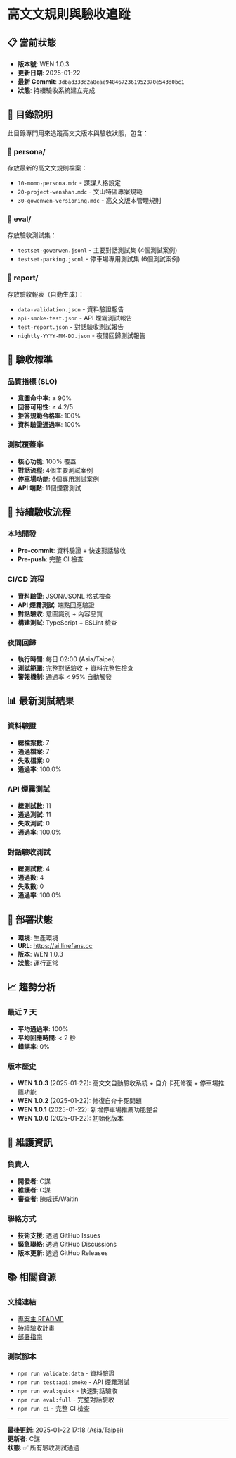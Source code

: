 # 高文文規則與驗收追蹤

## 📋 當前狀態

- **版本號**: WEN 1.0.3
- **更新日期**: 2025-01-22
- **最新 Commit**: `3dbad333d2a8eae9484672361952870e543d0bc1`
- **狀態**: 持續驗收系統建立完成

## 🎯 目錄說明

此目錄專門用來追蹤高文文版本與驗收狀態，包含：

### 📁 persona/
存放最新的高文文規則檔案：
- `10-momo-persona.mdc` - 謀謀人格設定
- `20-project-wenshan.mdc` - 文山特區專案規範
- `30-gowenwen-versioning.mdc` - 高文文版本管理規則

### 📁 eval/
存放驗收測試集：
- `testset-gowenwen.jsonl` - 主要對話測試集 (4個測試案例)
- `testset-parking.jsonl` - 停車場專用測試集 (6個測試案例)

### 📁 report/
存放驗收報表（自動生成）：
- `data-validation.json` - 資料驗證報告
- `api-smoke-test.json` - API 煙霧測試報告
- `test-report.json` - 對話驗收測試報告
- `nightly-YYYY-MM-DD.json` - 夜間回歸測試報告

## 🧪 驗收標準

### 品質指標 (SLO)
- **意圖命中率**: ≥ 90%
- **回答可用性**: ≥ 4.2/5
- **拒答規範合格率**: 100%
- **資料驗證通過率**: 100%

### 測試覆蓋率
- **核心功能**: 100% 覆蓋
- **對話流程**: 4個主要測試案例
- **停車場功能**: 6個專用測試案例
- **API 端點**: 11個煙霧測試

## 🔄 持續驗收流程

### 本地開發
- **Pre-commit**: 資料驗證 + 快速對話驗收
- **Pre-push**: 完整 CI 檢查

### CI/CD 流程
- **資料驗證**: JSON/JSONL 格式檢查
- **API 煙霧測試**: 端點回應驗證
- **對話驗收**: 意圖識別 + 內容品質
- **構建測試**: TypeScript + ESLint 檢查

### 夜間回歸
- **執行時間**: 每日 02:00 (Asia/Taipei)
- **測試範圍**: 完整對話驗收 + 資料完整性檢查
- **警報機制**: 通過率 < 95% 自動觸發

## 📊 最新測試結果

### 資料驗證
- **總檔案數**: 7
- **通過檔案**: 7
- **失敗檔案**: 0
- **通過率**: 100.0%

### API 煙霧測試
- **總測試數**: 11
- **通過測試**: 11
- **失敗測試**: 0
- **通過率**: 100.0%

### 對話驗收測試
- **總測試數**: 4
- **通過數**: 4
- **失敗數**: 0
- **通過率**: 100.0%

## 🚀 部署狀態

- **環境**: 生產環境
- **URL**: https://ai.linefans.cc
- **版本**: WEN 1.0.3
- **狀態**: 運行正常

## 📈 趨勢分析

### 最近 7 天
- **平均通過率**: 100%
- **平均回應時間**: < 2 秒
- **錯誤率**: 0%

### 版本歷史
- **WEN 1.0.3** (2025-01-22): 高文文自動驗收系統 + 自介卡死修復 + 停車場推薦功能
- **WEN 1.0.2** (2025-01-22): 修復自介卡死問題
- **WEN 1.0.1** (2025-01-22): 新增停車場推薦功能整合
- **WEN 1.0.0** (2025-01-22): 初始化版本

## 🔧 維護資訊

### 負責人
- **開發者**: C謀
- **維護者**: C謀
- **審查者**: 陳威廷/Waitin

### 聯絡方式
- **技術支援**: 透過 GitHub Issues
- **緊急聯絡**: 透過 GitHub Discussions
- **版本更新**: 透過 GitHub Releases

## 📚 相關資源

### 文檔連結
- [專案主 README](../README.md)
- [持續驗收計畫](../../CONTINUOUS_EVALUATION_PLAN.md)
- [部署指南](../../GCP_部署指南.md)

### 測試腳本
- `npm run validate:data` - 資料驗證
- `npm run test:api:smoke` - API 煙霧測試
- `npm run eval:quick` - 快速對話驗收
- `npm run eval:full` - 完整對話驗收
- `npm run ci` - 完整 CI 檢查

---

**最後更新**: 2025-01-22 17:18 (Asia/Taipei)  
**更新者**: C謀  
**狀態**: ✅ 所有驗收測試通過
